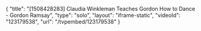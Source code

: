 {
    "title": "[1508428283] Claudia Winkleman Teaches Gordon How to Dance - Gordon Ramsay",
    "type": "solo",
    "layout": "iframe-static",
    "videoId": "123179538",
    "url": "\/tvpembed\/123179538"
}